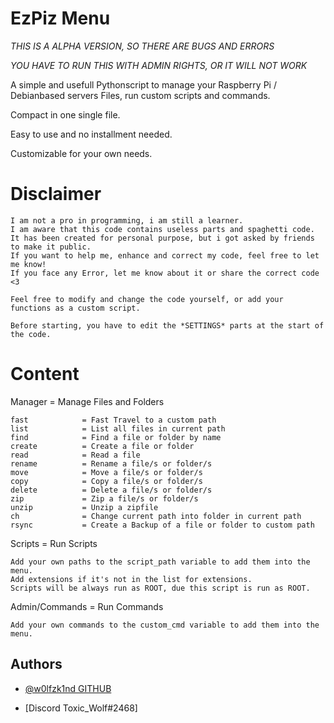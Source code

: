 
# EzPiz Menu

*THIS IS A ALPHA VERSION, SO THERE ARE BUGS AND ERRORS*

*YOU HAVE TO RUN THIS WITH ADMIN RIGHTS, OR IT WILL NOT WORK*

A simple and usefull Pythonscript to manage your Raspberry Pi / Debianbased servers Files, run custom scripts and commands.

Compact in one single file.

Easy to use and no installment needed.

Customizable for your own needs.

# Disclaimer

    I am not a pro in programming, i am still a learner.
    I am aware that this code contains useless parts and spaghetti code.
    It has been created for personal purpose, but i got asked by friends to make it public.
    If you want to help me, enhance and correct my code, feel free to let me know!
    If you face any Error, let me know about it or share the correct code <3
    
    Feel free to modify and change the code yourself, or add your functions as a custom script.

    Before starting, you have to edit the *SETTINGS* parts at the start of the code.

# Content

Manager = Manage Files and Folders

    fast            = Fast Travel to a custom path
    list            = List all files in current path
    find            = Find a file or folder by name
    create          = Create a file or folder
    read            = Read a file
    rename          = Rename a file/s or folder/s
    move            = Move a file/s or folder/s
    copy            = Copy a file/s or folder/s
    delete          = Delete a file/s or folder/s
    zip             = Zip a file/s or folder/s
    unzip           = Unzip a zipfile
    ch              = Change current path into folder in current path
    rsync           = Create a Backup of a file or folder to custom path

Scripts = Run Scripts

    Add your own paths to the script_path variable to add them into the menu.
    Add extensions if it's not in the list for extensions.
    Scripts will be always run as ROOT, due this script is run as ROOT.

Admin/Commands = Run Commands

    Add your own commands to the custom_cmd variable to add them into the menu.


## Authors

- [@w0lfzk1nd GITHUB](https://www.github.com/w0lfzk1n)

- [Discord Toxic_Wolf#2468]

